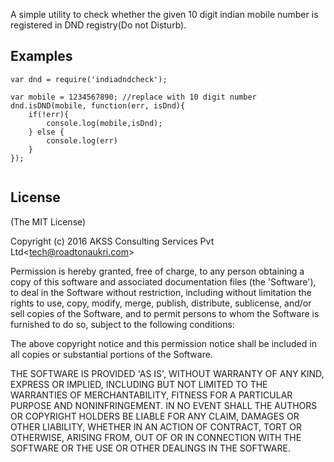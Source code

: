 A simple utility to check whether the given 10 digit indian mobile number is registered in DND registry(Do not Disturb).

## Examples

```
var dnd = require('indiadndcheck');

var mobile = 1234567890; //replace with 10 digit number
dnd.isDND(mobile, function(err, isDnd){
    if(!err){
        console.log(mobile,isDnd);
    } else {
        console.log(err)
    }
});


```

## License

(The MIT License)

Copyright (c) 2016 AKSS Consulting Services Pvt Ltd&lt;tech@roadtonaukri.com&gt;

Permission is hereby granted, free of charge, to any person obtaining
a copy of this software and associated documentation files (the
'Software'), to deal in the Software without restriction, including
without limitation the rights to use, copy, modify, merge, publish,
distribute, sublicense, and/or sell copies of the Software, and to
permit persons to whom the Software is furnished to do so, subject to
the following conditions:

The above copyright notice and this permission notice shall be
included in all copies or substantial portions of the Software.

THE SOFTWARE IS PROVIDED 'AS IS', WITHOUT WARRANTY OF ANY KIND,
EXPRESS OR IMPLIED, INCLUDING BUT NOT LIMITED TO THE WARRANTIES OF
MERCHANTABILITY, FITNESS FOR A PARTICULAR PURPOSE AND NONINFRINGEMENT.
IN NO EVENT SHALL THE AUTHORS OR COPYRIGHT HOLDERS BE LIABLE FOR ANY
CLAIM, DAMAGES OR OTHER LIABILITY, WHETHER IN AN ACTION OF CONTRACT,
TORT OR OTHERWISE, ARISING FROM, OUT OF OR IN CONNECTION WITH THE
SOFTWARE OR THE USE OR OTHER DEALINGS IN THE SOFTWARE.